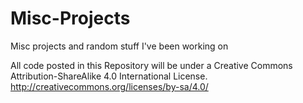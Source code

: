 # Misc-Projects
Misc projects and random stuff I've been working on


All code posted in this Repository will be under a Creative Commons Attribution-ShareAlike 4.0 International License.
http://creativecommons.org/licenses/by-sa/4.0/
